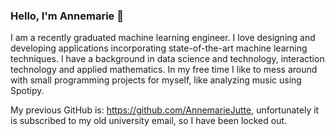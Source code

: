 ### Hello, I'm Annemarie 👋

I am a recently graduated machine learning engineer. I love designing and developing applications incorporating state-of-the-art machine learning techniques. I have a background in data science and technology, interaction technology and applied mathematics. In my free time I like to mess around with small programming projects for myself, like analyzing music using Spotipy.

My previous GitHub is: https://github.com/AnnemarieJutte, unfortunately it is subscribed to my old university email, so I have been locked out.

